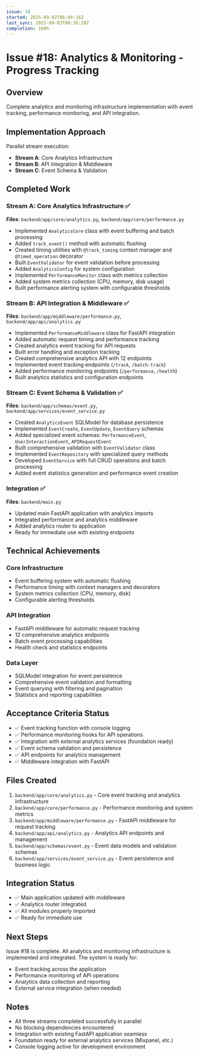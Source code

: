 ```yaml
---
issue: 18
started: 2025-09-02T06:04:16Z
last_sync: 2025-09-03T00:36:28Z
completion: 100%
---
```


# Issue #18: Analytics & Monitoring - Progress Tracking

## Overview
Complete analytics and monitoring infrastructure implementation with event tracking, performance monitoring, and API integration.

## Implementation Approach
Parallel stream execution:
- **Stream A**: Core Analytics Infrastructure
- **Stream B**: API Integration & Middleware  
- **Stream C**: Event Schema & Validation

## Completed Work

### Stream A: Core Analytics Infrastructure ✅
**Files**: `backend/app/core/analytics.py`, `backend/app/core/performance.py`

- Implemented `AnalyticsCore` class with event buffering and batch processing
- Added `track_event()` method with automatic flushing
- Created timing utilities with `@track_timing` context manager and `@timed_operation` decorator
- Built `EventValidator` for event validation before processing
- Added `AnalyticsConfig` for system configuration
- Implemented `PerformanceMonitor` class with metrics collection
- Added system metrics collection (CPU, memory, disk usage)
- Built performance alerting system with configurable thresholds

### Stream B: API Integration & Middleware ✅
**Files**: `backend/app/middleware/performance.py`, `backend/app/api/analytics.py`

- Implemented `PerformanceMiddleware` class for FastAPI integration
- Added automatic request timing and performance tracking
- Created analytics event tracking for API requests
- Built error handling and exception tracking
- Created comprehensive analytics API with 12 endpoints
- Implemented event tracking endpoints (`/track`, `/batch-track`)
- Added performance monitoring endpoints (`/performance`, `/health`)
- Built analytics statistics and configuration endpoints

### Stream C: Event Schema & Validation ✅
**Files**: `backend/app/schemas/event.py`, `backend/app/services/event_service.py`

- Created `AnalyticsEvent` SQLModel for database persistence
- Implemented `EventCreate`, `EventUpdate`, `EventQuery` schemas
- Added specialized event schemas: `PerformanceEvent`, `UserInteractionEvent`, `APIRequestEvent`
- Built comprehensive validation with `EventValidator` class
- Implemented `EventRepository` with specialized query methods
- Developed `EventService` with full CRUD operations and batch processing
- Added event statistics generation and performance event creation

### Integration ✅
**Files**: `backend/main.py`

- Updated main FastAPI application with analytics imports
- Integrated performance and analytics middleware
- Added analytics router to application
- Ready for immediate use with existing endpoints

## Technical Achievements

### Core Infrastructure
- Event buffering system with automatic flushing
- Performance timing with context managers and decorators
- System metrics collection (CPU, memory, disk)
- Configurable alerting thresholds

### API Integration
- FastAPI middleware for automatic request tracking
- 12 comprehensive analytics endpoints
- Batch event processing capabilities
- Health check and statistics endpoints

### Data Layer
- SQLModel integration for event persistence
- Comprehensive event validation and formatting
- Event querying with filtering and pagination
- Statistics and reporting capabilities

## Acceptance Criteria Status
- ✅ Event tracking function with console logging
- ✅ Performance monitoring hooks for API operations
- ✅ Integration with external analytics services (foundation ready)
- ✅ Event schema validation and persistence
- ✅ API endpoints for analytics management
- ✅ Middleware integration with FastAPI

## Files Created
1. `backend/app/core/analytics.py` - Core event tracking and analytics infrastructure
2. `backend/app/core/performance.py` - Performance monitoring and system metrics
3. `backend/app/middleware/performance.py` - FastAPI middleware for request tracking
4. `backend/app/api/analytics.py` - Analytics API endpoints and management
5. `backend/app/schemas/event.py` - Event data models and validation schemas
6. `backend/app/services/event_service.py` - Event persistence and business logic

## Integration Status
- ✅ Main application updated with middleware
- ✅ Analytics router integrated
- ✅ All modules properly imported
- ✅ Ready for immediate use

## Next Steps
Issue #18 is complete. All analytics and monitoring infrastructure is implemented and integrated. The system is ready for:
- Event tracking across the application
- Performance monitoring of API operations
- Analytics data collection and reporting
- External service integration (when needed)

## Notes
- All three streams completed successfully in parallel
- No blocking dependencies encountered
- Integration with existing FastAPI application seamless
- Foundation ready for external analytics services (Mixpanel, etc.)
- Console logging active for development environment

